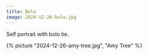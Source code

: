 ```yaml
---
title: Bolo
image: 2024-12-26-bolo.jpg
---
```


Self portrait with bolo tie.

<!--more-->

{% picture "2024-12-26-amy-tree.jpg", "Amy Tree" %}
